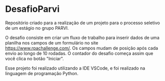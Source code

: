 # DesafioParvi

Repositório criado para a realização de um projeto para o processo seletivo de um estágio no grupo PARVI.

O desafio consiste em criar um fluxo de trabalho para inserir dados de uma planilha nos campos de
um formulário no site https://www.rpachallenge.com/. Os campos mudam de posição após
cada envio ao longo de 10 rodadas. O contador do desafio começa
assim que você clica no botão "Iniciar".

Esse projeto foi realizado utilizando a IDE VSCode, e foi realizado na linguagem de programação Python.
